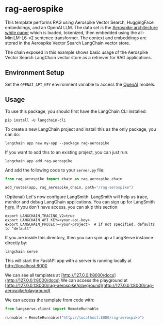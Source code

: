 # rag-aerospike

This template performs RAG using Aerospike Vector Search, HuggingFace embeddings, and an OpenAI LLM. The data set is the [Aerospike architecture white paper](https://pages.aerospike.com/rs/aerospike/images/AerospikeArch_WP_2014.pdf) which is loaded, tokenized, then embedded using the all-MiniLM-L6-v2 sentence transformer. The context and embeddings are stored in the Aerospike Vector Search LangChain vector store.

The chain exposed in this example shows basic usage of the Aerospike Vector Search LangChain vector store as a retriever for RAG applications.

## Environment Setup

Set the `OPENAI_API_KEY` environment variable to access the [OpenAI](https://platform.openai.com) models:

## Usage

To use this package, you should first have the LangChain CLI installed:

```shell
pip install -U langchain-cli
```

To create a new LangChain project and install this as the only package, you can do:

```shell
langchain app new my-app --package rag-aerospike
```

If you want to add this to an existing project, you can just run:

```shell
langchain app add rag-aerospike
```

And add the following code to your `server.py` file:
```python
from rag_aerospike import chain as rag_aerospike_chain

add_routes(app, rag_aerospike_chain, path="/rag-aerospike")
```

(Optional) Let's now configure LangSmith. 
LangSmith will help us trace, monitor and debug LangChain applications. 
You can sign up for LangSmith [here](https://smith.langchain.com/). 
If you don't have access, you can skip this section


```shell
export LANGCHAIN_TRACING_V2=true
export LANGCHAIN_API_KEY=<your-api-key>
export LANGCHAIN_PROJECT=<your-project>  # if not specified, defaults to "default"
```

If you are inside this directory, then you can spin up a LangServe instance directly by:

```shell
langchain serve
```

This will start the FastAPI app with a server is running locally at 
[http://localhost:8000](http://localhost:8000)

We can see all templates at [http://127.0.0.1:8000/docs](http://127.0.0.1:8000/docs)
We can access the playground at [http://127.0.0.1:8000/rag-aerospike/playground](http://127.0.0.1:8000/rag-aerospike/playground)  

We can access the template from code with:

```python
from langserve.client import RemoteRunnable

runnable = RemoteRunnable("http://localhost:8000/rag-aerospike")
```